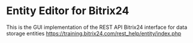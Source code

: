 # Entity Editor for Bitrix24
This is the GUI implementation of the REST API Bitrix24 interface for data storage entities
https://training.bitrix24.com/rest_help/entity/index.php
